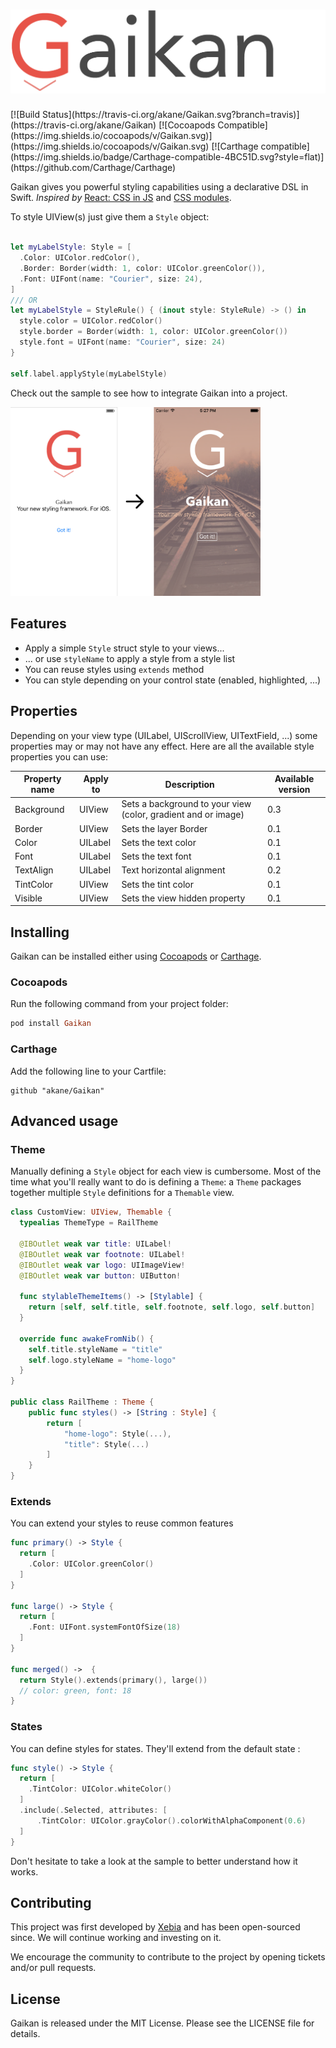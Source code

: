 <h1><img src="Doc/Screen/logo.png" width="550" alt="Gaikan" /></h1>
[![Build Status](https://travis-ci.org/akane/Gaikan.svg?branch=travis)](https://travis-ci.org/akane/Gaikan)
[![Cocoapods Compatible](https://img.shields.io/cocoapods/v/Gaikan.svg)](https://img.shields.io/cocoapods/v/Gaikan.svg)
[![Carthage compatible](https://img.shields.io/badge/Carthage-compatible-4BC51D.svg?style=flat)](https://github.com/Carthage/Carthage)


Gaikan gives you powerful styling capabilities using a declarative DSL in Swift.
_Inspired by_ <a href="https://speakerdeck.com/vjeux/react-css-in-js">React: CSS in JS</a> and <a href="http://glenmaddern.com/articles/css-modules">CSS modules</a>.

To style UIView(s) just give them a ```Style``` object:

```Swift

let myLabelStyle: Style = [
  .Color: UIColor.redColor(),
  .Border: Border(width: 1, color: UIColor.greenColor()),
  .Font: UIFont(name: "Courier", size: 24),        
]
/// OR
let myLabelStyle = StyleRule() { (inout style: StyleRule) -> () in
  style.color = UIColor.redColor()
  style.border = Border(width: 1, color: UIColor.greenColor())
  style.font = UIFont(name: "Courier", size: 24)
}

self.label.applyStyle(myLabelStyle)

```

Check out the sample to see how to integrate Gaikan into a project.

<img src="Doc/Screen/gaikan.png" width="400" />

## Features

* Apply a simple ```Style``` struct style to your views...
* ... or use ```styleName``` to apply a style from a style list
* You can reuse styles using ```extends``` method
* You can style depending on your control state (enabled, highlighted, ...)

## Properties

Depending on your view type (UILabel, UIScrollView, UITextField, ...) some properties may or
may not have any effect. Here are all the available style properties you can use:

| Property name | Apply to  | Description                     | Available version
| --------------|-----------|---------------------------------|------------------
| Background    | UIView    | Sets a background to your view (color, gradient and or image)  | 0.3
| Border        | UIView    | Sets the layer Border           | 0.1
| Color         | UILabel   | Sets the text color             | 0.1
| Font          | UILabel   | Sets the text font              | 0.1
| TextAlign     | UILabel   | Text horizontal alignment       | 0.2
| TintColor     | UIView    | Sets the tint color             | 0.1
| Visible       | UIView    | Sets the view hidden property   | 0.1

## Installing

Gaikan can be installed either using [Cocoapods](https://cocoapods.org/) or [Carthage](https://github.com/Carthage/Carthage).

### Cocoapods

Run the following command from your project folder:

```ruby
pod install Gaikan
```

### Carthage

Add the following line to your Cartfile:

```
github "akane/Gaikan"
```

## Advanced usage

### Theme

Manually defining a ```Style``` object for each view is cumbersome.
Most of the time what you'll really want to do is defining a ```Theme```: a
```Theme``` packages together multiple ```Style``` definitions for a ```Themable``` view.

```Swift
class CustomView: UIView, Themable {
  typealias ThemeType = RailTheme

  @IBOutlet weak var title: UILabel!
  @IBOutlet weak var footnote: UILabel!
  @IBOutlet weak var logo: UIImageView!
  @IBOutlet weak var button: UIButton!

  func stylableThemeItems() -> [Stylable] {
    return [self, self.title, self.footnote, self.logo, self.button]
  }

  override func awakeFromNib() {
    self.title.styleName = "title"
    self.logo.styleName = "home-logo"
  }
}

public class RailTheme : Theme {
    public func styles() -> [String : Style] {
        return [
            "home-logo": Style(...),
            "title": Style(...)
        ]
    }
}

```

### Extends

You can extend your styles to reuse common features

```Swift
func primary() -> Style {
  return [
    .Color: UIColor.greenColor()
  ]
}

func large() -> Style {
  return [
    .Font: UIFont.systemFontOfSize(18)
  ]
}

func merged() ->  {
  return Style().extends(primary(), large())
  // color: green, font: 18
}

```

### States

You can define styles for states. They'll extend from the default state :

```Swift
func style() -> Style {
  return [
    .TintColor: UIColor.whiteColor()
  ]
  .include(.Selected, attributes: [
      .TintColor: UIColor.grayColor().colorWithAlphaComponent(0.6)
  ]
}
```

Don't hesitate to take a look at the sample to better understand how it works.

## Contributing

This project was first developed by [Xebia](http://xebia.fr) and has been open-sourced since.
We will continue working and investing on it.

We encourage the community to contribute to the project by opening tickets and/or pull requests.

## License

Gaikan is released under the MIT License. Please see the LICENSE file for details.
